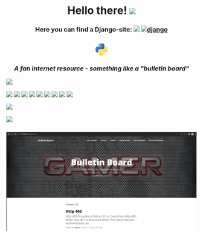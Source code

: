 <h1 align="center">Hello there!</a> 
<img src="https://github.com/blackcater/blackcater/raw/main/images/Hi.gif" height="32"/></h1>

<h3 align="center">Here you can find a Django-site: <img src="https://img.shields.io/badge/bulletin board- project -green"/> 
<a href="https://www.djangoproject.com/" target="_blank" rel="noreferrer"> <img src="https://cdn.worldvectorlogo.com/logos/django.svg" alt="django" width="40" height="20"/></h3> 

<h3 align="center">
<a href="https://www.python.org" target="_blank" rel="noreferrer"> <img src="https://raw.githubusercontent.com/devicons/devicon/master/icons/python/python-original.svg" alt="python" width="40" height="40"/> </a> </p></a><em>A fan internet resource - something like a 
"bulletin board"</em></h3>

<p><img src="https://img.shields.io/badge/📝The main functionality of the site:-orange"/></p>

<img src="https://img.shields.io/badge/1-Users of the site are be able to register in it by email, having received a letter with a registration confirmation code-blue"/>
<img src="https://img.shields.io/badge/2-After registration, they can create and edit adverts. Ads consist of a title and text. Also they can add pictures, embedded videos and other content with the advert-blue"/>
<img src="https://img.shields.io/badge/3-Users can send responses to ads of other users, consisting of plain text-blue"/>
<img src="https://img.shields.io/badge/4-When sending a response, the user receives an email with a notification about it -blue"/>
<img src="https://img.shields.io/badge/5-Also, the user has access to a private page with responses to his ads, inside which he can filter responses by ads, delete and accept them -blue"/>
<img src="https://img.shields.io/badge/6-If accepting a response, the user who left the response also receives a notification -blue"/>
<img src="https://img.shields.io/badge/7-There is an email notice to the users if a new advert has been added -blue"/>
<img src="https://img.shields.io/badge/8-In addition, the user can define the ad in one of the following categories: -blue"/>
<img src="https://img.shields.io/badge/categories: - Tanks, Heals, DDs, Merchants, Guildmasters, Questgivers, Blacksmiths, Leatherworkers, Potions Masters, Spellmasters - blue"/>

<p><img src="https://img.shields.io/badge/🌱Examples:-orange"/></p>

<img src="https://img.shields.io/badge/Advert list - light blue"/>
<h3 align="center"><img src="https://github.com/Viton4ik/Bulletin_Board/blob/master/prj_screens/adverts.png"/> 
<a href="https://www.djangoproject.com/" target="_blank" rel="noreferrer"></h3> 
